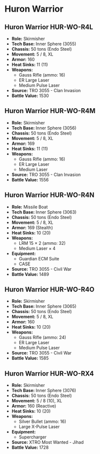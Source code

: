 # Huron Warrior
## Huron Warrior HUR-WO-R4L
- **Role:** Skirmisher
- **Tech Base:** Inner Sphere (3055)
- **Chassis:** 50 tons (Endo Steel)
- **Movement:** 5 / 8, XL
- **Armor:** 160
- **Heat Sinks:** 11 (11)
- **Weapons:**
  - Gauss Rifle (ammo: 16)
  - ER Large Laser
  - Medium Pulse Laser
- **Source:** TRO 3055 - Clan Invasion
- **Battle Value:** 1530

## Huron Warrior HUR-WO-R4M
- **Role:** Skirmisher
- **Tech Base:** Inner Sphere (3056)
- **Chassis:** 50 tons (Endo Steel)
- **Movement:** 5 / 8, XL
- **Armor:** 169
- **Heat Sinks:** 11 (11)
- **Weapons:**
  - Gauss Rifle (ammo: 16)
  - ER Large Laser
  - Medium Laser
- **Source:** TRO 3055 - Clan Invasion
- **Battle Value:** 1556

## Huron Warrior HUR-WO-R4N
- **Role:** Missile Boat
- **Tech Base:** Inner Sphere (3063)
- **Chassis:** 50 tons (Endo Steel)
- **Movement:** 5 / 8, XL
- **Armor:** 169 (Stealth)
- **Heat Sinks:** 10 (20)
- **Weapons:**
  - LRM 15 × 2 (ammo: 32)
  - Medium Laser × 4
- **Equipment:**
  - Guardian ECM Suite
  - CASE
- **Source:** TRO 3055 - Civil War
- **Battle Value:** 1489

## Huron Warrior HUR-WO-R4O
- **Role:** Skirmisher
- **Tech Base:** Inner Sphere (3065)
- **Chassis:** 50 tons (Endo Steel)
- **Movement:** 5 / 8, XL
- **Armor:** 160
- **Heat Sinks:** 10 (20)
- **Weapons:**
  - Gauss Rifle (ammo: 24)
  - ER Large Laser
  - Medium Pulse Laser
- **Source:** TRO 3055 - Civil War
- **Battle Value:** 1585

## Huron Warrior HUR-WO-RX4
- **Role:** Skirmisher
- **Tech Base:** Inner Sphere (3076)
- **Chassis:** 50 tons (Endo Steel)
- **Movement:** 5 / 8 (10), XL
- **Armor:** 160 (Reactive)
- **Heat Sinks:** 10 (20)
- **Weapons:**
  - Silver Bullet (ammo: 16)
  - Large X-Pulse Laser
- **Equipment:**
  - Supercharger
- **Source:** XTRO Most Wanted - Jihad
- **Battle Value:** 1728

